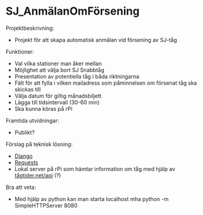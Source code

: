 SJ_AnmälanOmFörsening
=====================

Projektbeskrivning:
- Projekt för att skapa automatisk anmälan vid försening av SJ-tåg

Funktioner:
- Val vilka stationer man åker mellan
- Möjlighet att välja bort SJ Snabbtåg
- Presentation av potentiella tåg i båda riktningarna
- Fält för att fylla i vilken mailadress som påminnelsen om försenat tåg ska skickas till
- Välja datum för giltig månadsbiljett
- Lägga till tidsintervall (30-60 min)
- Ska kunna köras på rPi

Framtida utvidningar:
- Publikt?

Förslag på teknisk lösning:
- [Django](https://www.djangoproject.com/)
- [Requests](http://docs.python-requests.org/en/latest/)
- Lokal server på rPi som hämtar information om tåg med hjälp av [tågtider.net/api](http://tagtider.net/api/) (?)

Bra att veta:
- Med hjälp av python kan man starta localhost mha python -m SimpleHTTPServer 8080
